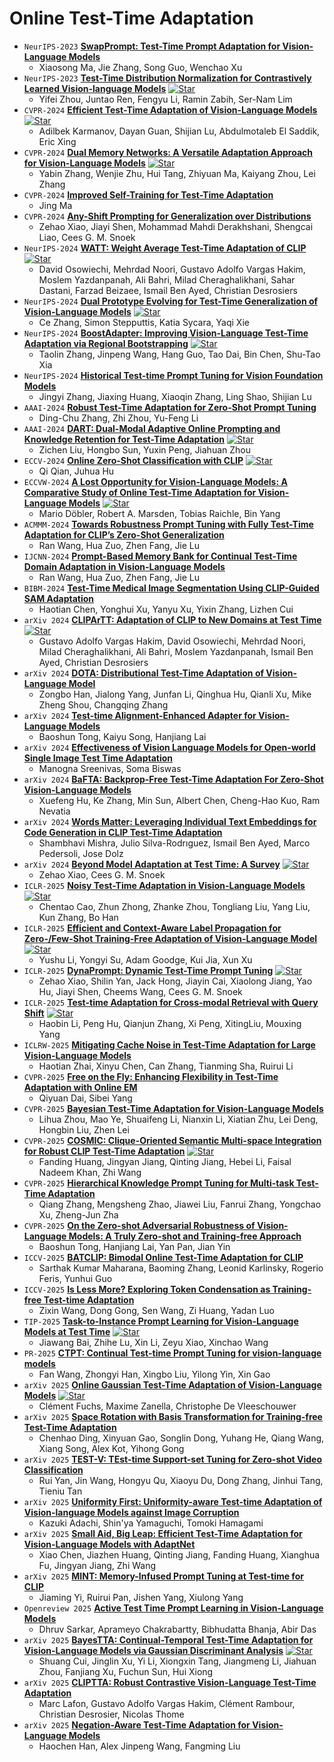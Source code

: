 # Online Test-Time Adaptation

* `NeurIPS-2023` **[SwapPrompt: Test-Time Prompt Adaptation for Vision-Language Models](https://openreview.net/pdf?id=EhdNQiOWgQ)**
    * Xiaosong Ma, Jie Zhang, Song Guo, Wenchao Xu
* `NeurIPS-2023` **[Test-Time Distribution Normalization for Contrastively Learned Vision-language Models](https://arxiv.org/pdf/2302.11084)** [![Star](https://img.shields.io/github/stars/fengyuli-dev/distribution-normalization.svg?style=social&label=Star)](https://github.com/fengyuli-dev/distribution-normalization)
    * Yifei Zhou, Juntao Ren, Fengyu Li, Ramin Zabih, Ser-Nam Lim
* `CVPR-2024` **[Efficient Test-Time Adaptation of Vision-Language Models](https://arxiv.org/pdf/2403.18293)** [![Star](https://img.shields.io/github/stars/kdiAAA/TDA.svg?style=social&label=Star)](https://github.com/kdiAAA/TDA)
    * Adilbek Karmanov, Dayan Guan, Shijian Lu, Abdulmotaleb El Saddik, Eric Xing
* `CVPR-2024` **[Dual Memory Networks: A Versatile Adaptation Approach for Vision-Language Models](https://arxiv.org/pdf/2403.17589)** [![Star](https://img.shields.io/github/stars/YBZh/DMN.svg?style=social&label=Star)](https://github.com/YBZh/DMN)
    * Yabin Zhang, Wenjie Zhu, Hui Tang, Zhiyuan Ma, Kaiyang Zhou, Lei Zhang
* `CVPR-2024` **[Improved Self-Training for Test-Time Adaptation](https://openaccess.thecvf.com/content/CVPR2024/papers/Ma_Improved_Self-Training_for_Test-Time_Adaptation_CVPR_2024_paper.pdf)**
    * Jing Ma
* `CVPR-2024` **[Any-Shift Prompting for Generalization over Distributions](https://arxiv.org/pdf/2402.10099)**
    * Zehao Xiao, Jiayi Shen, Mohammad Mahdi Derakhshani, Shengcai Liao, Cees G. M. Snoek
* `NeurIPS-2024` **[WATT: Weight Average Test-Time Adaptation of CLIP](https://arxiv.org/pdf/2406.13875)** [![Star](https://img.shields.io/github/stars/Mehrdad-Noori/WATT.svg?style=social&label=Star)](https://github.com/Mehrdad-Noori/WATT)
    * David Osowiechi, Mehrdad Noori, Gustavo Adolfo Vargas Hakim, Moslem Yazdanpanah, Ali Bahri, Milad Cheraghalikhani, Sahar Dastani, Farzad Beizaee, Ismail Ben Ayed, Christian Desrosiers
* `NeurIPS-2024` **[Dual Prototype Evolving for Test-Time Generalization of Vision-Language Models](https://arxiv.org/pdf/2410.12790)** [![Star](https://img.shields.io/github/stars/zhangce01/DPE-CLIP.svg?style=social&label=Star)](https://github.com/zhangce01/DPE-CLIP)
    * Ce Zhang, Simon Stepputtis, Katia Sycara, Yaqi Xie
* `NeurIPS-2024` **[BoostAdapter: Improving Vision-Language Test-Time Adaptation via Regional Bootstrapping](https://arxiv.org/pdf/2410.15430)** [![Star](https://img.shields.io/github/stars/taolinzhang/BoostAdapter.svg?style=social&label=Star)](https://github.com/taolinzhang/BoostAdapter)
    * Taolin Zhang, Jinpeng Wang, Hang Guo, Tao Dai, Bin Chen, Shu-Tao Xia
* `NeurIPS-2024` **[Historical Test-time Prompt Tuning for Vision Foundation Models](https://arxiv.org/pdf/2410.20346)**
    * Jingyi Zhang, Jiaxing Huang, Xiaoqin Zhang, Ling Shao, Shijian Lu
* `AAAI-2024` **[Robust Test-Time Adaptation for Zero-Shot Prompt Tuning](https://ojs.aaai.org/index.php/AAAI/article/view/29611/31034)**
    * Ding-Chu Zhang, Zhi Zhou, Yu-Feng Li
* `AAAI-2024` **[DART: Dual-Modal Adaptive Online Prompting and Knowledge Retention for Test-Time Adaptation](https://ojs.aaai.org/index.php/AAAI/article/view/29320/30490)** [![Star](https://img.shields.io/github/stars/zhoujiahuan1991/AAAI2024-DART.svg?style=social&label=Star)](https://github.com/zhoujiahuan1991/AAAI2024-DART)
    * Zichen Liu, Hongbo Sun, Yuxin Peng, Jiahuan Zhou
* `ECCV-2024` **[Online Zero-Shot Classification with CLIP](https://arxiv.org/pdf/2408.13320)** [![Star](https://img.shields.io/github/stars/idstcv/OnZeta.svg?style=social&label=Star)](https://github.com/idstcv/OnZeta)
    * Qi Qian, Juhua Hu
* `ECCVW-2024` **[A Lost Opportunity for Vision-Language Models: A Comparative Study of Online Test-Time Adaptation for Vision-Language Models](https://arxiv.org/pdf/2405.14977)** [![Star](https://img.shields.io/github/stars/mariodoebler/test-time-adaptation.svg?style=social&label=Star)](https://github.com/mariodoebler/test-time-adaptation)
    * Mario Döbler, Robert A. Marsden, Tobias Raichle, Bin Yang
* `ACMMM-2024` **[Towards Robustness Prompt Tuning with Fully Test-Time Adaptation for CLIP’s Zero-Shot Generalization](https://dl.acm.org/doi/pdf/10.1145/3664647.3681213)**
    * Ran Wang, Hua Zuo, Zhen Fang, Jie Lu
* `IJCNN-2024` **[Prompt-Based Memory Bank for Continual Test-Time Domain Adaptation in Vision-Language Models](https://ieeexplore.ieee.org/document/10650069)**
    * Ran Wang, Hua Zuo, Zhen Fang, Jie Lu
* `BIBM-2024` **[Test-Time Medical Image Segmentation Using CLIP-Guided SAM Adaptation](https://ieeexplore.ieee.org/document/10822570)**
    * Haotian Chen, Yonghui Xu, Yanyu Xu, Yixin Zhang, Lizhen Cui
* `arXiv 2024` **[CLIPArTT: Adaptation of CLIP to New Domains at Test Time](https://arxiv.org/pdf/2405.00754)** [![Star](https://img.shields.io/github/stars/dosowiechi/CLIPArTT.svg?style=social&label=Star)](https://github.com/dosowiechi/CLIPArTT)
    * Gustavo Adolfo Vargas Hakim, David Osowiechi, Mehrdad Noori, Milad Cheraghalikhani, Ali Bahri, Moslem Yazdanpanah, Ismail Ben Ayed, Christian Desrosiers
* `arXiv 2024` **[DOTA: Distributional Test-Time Adaptation of Vision-Language Model](https://arxiv.org/pdf/2409.19375)**
    * Zongbo Han, Jialong Yang, Junfan Li, Qinghua Hu, Qianli Xu, Mike Zheng Shou, Changqing Zhang
* `arXiv 2024` **[Test-time Alignment-Enhanced Adapter for Vision-Language Models](https://arxiv.org/pdf/2411.15735)**
    * Baoshun Tong, Kaiyu Song, Hanjiang Lai
* `arXiv 2024` **[Effectiveness of Vision Language Models for Open-world Single Image Test Time Adaptation](https://arxiv.org/pdf/2406.00481)**
    * Manogna Sreenivas, Soma Biswas
* `arXiv 2024` **[BaFTA: Backprop-Free Test-Time Adaptation For Zero-Shot Vision-Language Models](https://arxiv.org/pdf/2406.11309)**
    * Xuefeng Hu, Ke Zhang, Min Sun, Albert Chen, Cheng-Hao Kuo, Ram Nevatia
* `arXiv 2024` **[Words Matter: Leveraging Individual Text Embeddings for Code Generation in CLIP Test-Time Adaptation](https://arxiv.org/pdf/2411.17002)**
    * Shambhavi Mishra, Julio Silva-Rodrıguez, Ismail Ben Ayed, Marco Pedersoli, Jose Dolz
* `arXiv 2024` **[Beyond Model Adaptation at Test Time: A Survey](https://arxiv.org/abs/2411.03687)** [![Star](https://img.shields.io/github/stars/zzzx1224/Beyond-model-adaptation-at-test-time-Papers.svg?style=social&label=Star)](https://github.com/zzzx1224/Beyond-model-adaptation-at-test-time-Papers)
    * Zehao Xiao, Cees G. M. Snoek
* `ICLR-2025` **[Noisy Test-Time Adaptation in Vision-Language Models](https://openreview.net/pdf?id=iylpeTI0Ql)** [![Star](https://img.shields.io/github/stars/tmlr-group/ZS-NTTA.svg?style=social&label=Star)](https://github.com/tmlr-group/ZS-NTTA)
    * Chentao Cao, Zhun Zhong, Zhanke Zhou, Tongliang Liu, Yang Liu, Kun Zhang, Bo Han
* `ICLR-2025` **[Efficient and Context-Aware Label Propagation for Zero-/Few-Shot Training-Free Adaptation of Vision-Language Model](https://openreview.net/pdf?id=D10yarGQNk)** [![Star](https://img.shields.io/github/stars/Yushu-Li/ECALP.svg?style=social&label=Star)](https://github.com/Yushu-Li/ECALP)
    * Yushu Li, Yongyi Su, Adam Goodge, Kui Jia, Xun Xu
* `ICLR-2025` **[DynaPrompt: Dynamic Test-Time Prompt Tuning](https://openreview.net/pdf?id=EFZEdHB3Mp)** [![Star](https://img.shields.io/github/stars/zzzx1224/DynaPrompt.svg?style=social&label=Star)](https://github.com/zzzx1224/DynaPrompt)
    * Zehao Xiao, Shilin Yan, Jack Hong, Jiayin Cai, Xiaolong Jiang, Yao Hu, Jiayi Shen, Cheems Wang, Cees G. M. Snoek
* `ICLR-2025` **[Test-time Adaptation for Cross-modal Retrieval with Query Shift](https://openreview.net/pdf?id=BmG88rONaU)** [![Star](https://img.shields.io/github/stars/XLearning-SCU/2025-ICLR-TCR.svg?style=social&label=Star)](https://github.com/XLearning-SCU/2025-ICLR-TCR)
    * Haobin Li, Peng Hu, Qianjun Zhang, Xi Peng, XitingLiu, Mouxing Yang
* `ICLRW-2025` **[Mitigating Cache Noise in Test-Time Adaptation for Large Vision-Language Models](https://arxiv.org/abs/2503.18334)**
    * Haotian Zhai, Xinyu Chen, Can Zhang, Tianming Sha, Ruirui Li
* `CVPR-2025` **[Free on the Fly: Enhancing Flexibility in Test-Time Adaptation with Online EM](https://arxiv.org/pdf/2507.06973)**
    * Qiyuan Dai, Sibei Yang
* `CVPR-2025` **[Bayesian Test-Time Adaptation for Vision-Language Models](https://arxiv.org/pdf/2503.09248)**
    * Lihua Zhou, Mao Ye, Shuaifeng Li, Nianxin Li, Xiatian Zhu, Lei Deng, Hongbin Liu, Zhen Lei
* `CVPR-2025` **[COSMIC: Clique-Oriented Semantic Multi-space Integration for Robust CLIP Test-Time Adaptation](https://arxiv.org/pdf/2503.23388)** [![Star](https://img.shields.io/github/stars/hf618/COSMIC.svg?style=social&label=Star)](https://github.com/hf618/COSMIC)
    * Fanding Huang, Jingyan Jiang, Qinting Jiang, Hebei Li, Faisal Nadeem Khan, Zhi Wang
* `CVPR-2025` **[Hierarchical Knowledge Prompt Tuning for Multi-task Test-Time Adaptation](https://openaccess.thecvf.com/content/CVPR2025/papers/Zhang_Hierarchical_Knowledge_Prompt_Tuning_for_Multi-task_Test-Time_Adaptation_CVPR_2025_paper.pdf)**
    * Qiang Zhang, Mengsheng Zhao, Jiawei Liu, Fanrui Zhang, Yongchao Xu, Zheng-Jun Zha
* `CVPR-2025` **[On the Zero-shot Adversarial Robustness of Vision-Language Models: A Truly Zero-shot and Training-free Approach](https://openaccess.thecvf.com/content/CVPR2025/papers/Tong_On_the_Zero-shot_Adversarial_Robustness_of_Vision-Language_Models_A_Truly_CVPR_2025_paper.pdf)**
    * Baoshun Tong, Hanjiang Lai, Yan Pan, Jian Yin
* `ICCV-2025` **[BATCLIP: Bimodal Online Test-Time Adaptation for CLIP](https://arxiv.org/pdf/2412.02837)**
    * Sarthak Kumar Maharana, Baoming Zhang, Leonid Karlinsky, Rogerio Feris, Yunhui Guo
* `ICCV-2025` **[Is Less More? Exploring Token Condensation as Training-free Test-time Adaptation](https://arxiv.org/pdf/2410.14729)**
    * Zixin Wang, Dong Gong, Sen Wang, Zi Huang, Yadan Luo
* `TIP-2025` **[Task-to-Instance Prompt Learning for Vision-Language Models at Test Time](https://ieeexplore.ieee.org/document/10925517)** [![Star](https://img.shields.io/github/stars/zhiheLu/TIPPLE.svg?style=social&label=Star)](https://github.com/zhiheLu/TIPPLE)
    * Jiawang Bai, Zhihe Lu, Xin Li, Zeyu Xiao, Xinchao Wang
* `PR-2025` **[CTPT: Continual Test-time Prompt Tuning for vision-language models](https://www.sciencedirect.com/science/article/pii/S0031320324010513)**
    * Fan Wang, Zhongyi Han, Xingbo Liu, Yilong Yin, Xin Gao
* `arXiv 2025` **[Online Gaussian Test-Time Adaptation of Vision-Language Models](https://arxiv.org/pdf/2501.04352)** [![Star](https://img.shields.io/github/stars/cfuchs2023/OGA.svg?style=social&label=Star)](https://github.com/cfuchs2023/OGA)
    * Clément Fuchs, Maxime Zanella, Christophe De Vleeschouwer
* `arXiv 2025` **[Space Rotation with Basis Transformation for Training-free Test-Time Adaptation](https://arxiv.org/pdf/2502.19946)**
    * Chenhao Ding, Xinyuan Gao, Songlin Dong, Yuhang He, Qiang Wang, Xiang Song, Alex Kot, Yihong Gong
* `arXiv 2025` **[TEST-V: TEst-time Support-set Tuning for Zero-shot Video Classification](https://arxiv.org/abs/2502.00426)**
    * Rui Yan, Jin Wang, Hongyu Qu, Xiaoyu Du, Dong Zhang, Jinhui Tang, Tieniu Tan
* `arXiv 2025` **[Uniformity First: Uniformity-aware Test-time Adaptation of Vision-language Models against Image Corruption](https://arxiv.org/abs/2505.12912)**
    * Kazuki Adachi, Shin'ya Yamaguchi, Tomoki Hamagami
* `arXiv 2025` **[Small Aid, Big Leap: Efficient Test-Time Adaptation for Vision-Language Models with AdaptNet](https://arxiv.org/pdf/2506.02671)**
    * Xiao Chen, Jiazhen Huang, Qinting Jiang, Fanding Huang, Xianghua Fu, Jingyan Jiang, Zhi Wang
* `arXiv 2025` **[MINT: Memory-Infused Prompt Tuning at Test-time for CLIP](https://arxiv.org/pdf/2506.03190)**
    * Jiaming Yi, Ruirui Pan, Jishen Yang, Xiulong Yang
* `Openreview 2025` **[Active Test Time Prompt Learning in Vision-Language Models](https://openreview.net/pdf?id=pdzHpQbGrn)**
    * Dhruv Sarkar, Aprameyo Chakrabartty, Bibhudatta Bhanja, Abir Das
* `arXiv 2025` **[BayesTTA: Continual-Temporal Test-Time Adaptation for Vision-Language Models via Gaussian Discriminant Analysis](https://arxiv.org/pdf/2507.08607)** [![Star](https://img.shields.io/github/stars/cuishuang99/BayesTTA.svg?style=social&label=Star)](https://github.com/cuishuang99/BayesTTA)
    * Shuang Cui, Jinglin Xu, Yi Li, Xiongxin Tang, Jiangmeng Li, Jiahuan Zhou, Fanjiang Xu, Fuchun Sun, Hui Xiong
* `arXiv 2025` **[CLIPTTA: Robust Contrastive Vision-Language Test-Time Adaptation](https://arxiv.org/pdf/2507.14312)**
    * Marc Lafon, Gustavo Adolfo Vargas Hakim, Clément Rambour, Christian Desrosier, Nicolas Thome
* `arXiv 2025` **[Negation-Aware Test-Time Adaptation for Vision-Language Models](https://arxiv.org/pdf/2507.19064)**
    * Haochen Han, Alex Jinpeng Wang, Fangming Liu
